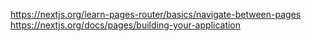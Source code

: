 https://nextjs.org/learn-pages-router/basics/navigate-between-pages
https://nextjs.org/docs/pages/building-your-application